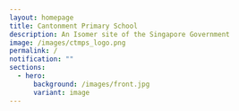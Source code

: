 ```yaml
---
layout: homepage
title: Cantonment Primary School
description: An Isomer site of the Singapore Government
image: /images/ctmps_logo.png
permalink: /
notification: ""
sections:
  - hero:
      background: /images/front.jpg
      variant: image
---
```

